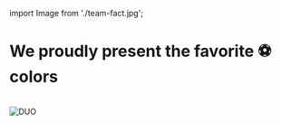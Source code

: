 import Image from './team-fact.jpg';

# We proudly present the favorite ⚽️ colors

<br />
<img src={Image} alt="DUO" />


